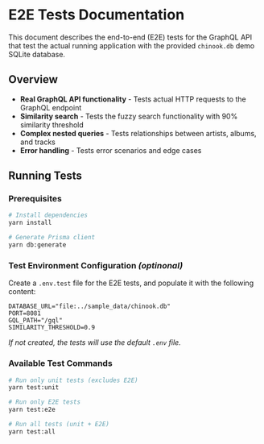 # E2E Tests Documentation

This document describes the end-to-end (E2E) tests for the GraphQL API that test the actual running application with the provided `chinook.db` demo SQLite database.

## Overview

- **Real GraphQL API functionality** - Tests actual HTTP requests to the GraphQL endpoint
- **Similarity search** - Tests the fuzzy search functionality with 90% similarity threshold
- **Complex nested queries** - Tests relationships between artists, albums, and tracks
- **Error handling** - Tests error scenarios and edge cases

## Running Tests

### Prerequisites

```bash
# Install dependencies
yarn install

# Generate Prisma client
yarn db:generate
```


### Test Environment Configuration _(optinonal)_

Create a `.env.test` file for the E2E tests, and populate it with the following content:

```env
DATABASE_URL="file:../sample_data/chinook.db"
PORT=8081
GQL_PATH="/gql"
SIMILARITY_THRESHOLD=0.9
```

_If not created, the tests will use the default `.env` file._

### Available Test Commands

```bash
# Run only unit tests (excludes E2E)
yarn test:unit

# Run only E2E tests
yarn test:e2e

# Run all tests (unit + E2E)
yarn test:all
```